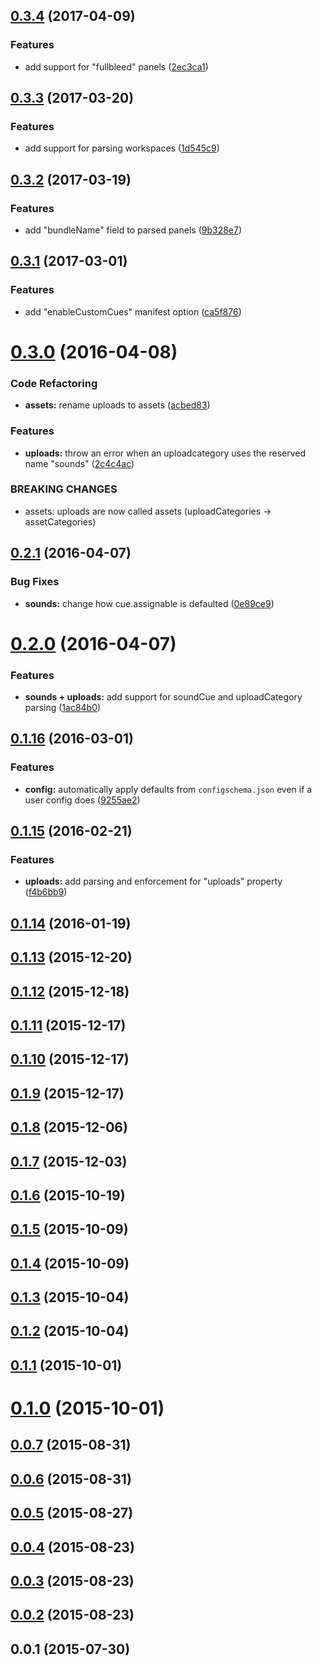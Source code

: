 <a name="0.3.4"></a>
## [0.3.4](https://github.com/nodecg/nodecg-bundle-parser/compare/v0.3.3...v0.3.4) (2017-04-09)


### Features

* add support for "fullbleed" panels ([2ec3ca1](https://github.com/nodecg/nodecg-bundle-parser/commit/2ec3ca1))



<a name="0.3.3"></a>
## [0.3.3](https://github.com/nodecg/nodecg-bundle-parser/compare/v0.3.2...v0.3.3) (2017-03-20)


### Features

* add support for parsing workspaces ([1d545c9](https://github.com/nodecg/nodecg-bundle-parser/commit/1d545c9))



<a name="0.3.2"></a>
## [0.3.2](https://github.com/nodecg/nodecg-bundle-parser/compare/v0.3.1...v0.3.2) (2017-03-19)


### Features

* add "bundleName" field to parsed panels ([9b328e7](https://github.com/nodecg/nodecg-bundle-parser/commit/9b328e7))



<a name="0.3.1"></a>
## [0.3.1](https://github.com/nodecg/nodecg-bundle-parser/compare/v0.3.0...v0.3.1) (2017-03-01)


### Features

* add "enableCustomCues" manifest option ([ca5f876](https://github.com/nodecg/nodecg-bundle-parser/commit/ca5f876))



<a name="0.3.0"></a>
# [0.3.0](https://github.com/nodecg/nodecg-bundle-parser/compare/v0.2.1...v0.3.0) (2016-04-08)


### Code Refactoring

* **assets:** rename uploads to assets ([acbed83](https://github.com/nodecg/nodecg-bundle-parser/commit/acbed83))

### Features

* **uploads:** throw an error when an uploadcategory uses the reserved name "sounds" ([2c4c4ac](https://github.com/nodecg/nodecg-bundle-parser/commit/2c4c4ac))


### BREAKING CHANGES

* assets: uploads are now called assets (uploadCategories ->
assetCategories)



<a name="0.2.1"></a>
## [0.2.1](https://github.com/nodecg/nodecg-bundle-parser/compare/v0.2.0...v0.2.1) (2016-04-07)


### Bug Fixes

* **sounds:** change how cue.assignable is defaulted ([0e89ce9](https://github.com/nodecg/nodecg-bundle-parser/commit/0e89ce9))



<a name="0.2.0"></a>
# [0.2.0](https://github.com/nodecg/nodecg-bundle-parser/compare/v0.1.16...v0.2.0) (2016-04-07)


### Features

* **sounds + uploads:** add support for soundCue and uploadCategory parsing ([1ac84b0](https://github.com/nodecg/nodecg-bundle-parser/commit/1ac84b0))



<a name="0.1.16"></a>
## [0.1.16](https://github.com/nodecg/nodecg-bundle-parser/compare/v0.1.15...v0.1.16) (2016-03-01)


### Features

* **config:** automatically apply defaults from `configschema.json` even if a user config does ([9255ae2](https://github.com/nodecg/nodecg-bundle-parser/commit/9255ae2))



<a name="0.1.15"></a>
## [0.1.15](https://github.com/nodecg/nodecg-bundle-parser/compare/v0.1.14...v0.1.15) (2016-02-21)


### Features

* **uploads:** add parsing and enforcement for "uploads" property ([f4b6bb9](https://github.com/nodecg/nodecg-bundle-parser/commit/f4b6bb9))



<a name="0.1.14"></a>
## [0.1.14](https://github.com/nodecg/nodecg-bundle-parser/compare/v0.1.13...v0.1.14) (2016-01-19)




<a name="0.1.13"></a>
## [0.1.13](https://github.com/nodecg/nodecg-bundle-parser/compare/v0.1.12...v0.1.13) (2015-12-20)




<a name="0.1.12"></a>
## [0.1.12](https://github.com/nodecg/nodecg-bundle-parser/compare/v0.1.11...v0.1.12) (2015-12-18)




<a name="0.1.11"></a>
## [0.1.11](https://github.com/nodecg/nodecg-bundle-parser/compare/v0.1.10...v0.1.11) (2015-12-17)




<a name="0.1.10"></a>
## [0.1.10](https://github.com/nodecg/nodecg-bundle-parser/compare/v0.1.9...v0.1.10) (2015-12-17)




<a name="0.1.9"></a>
## [0.1.9](https://github.com/nodecg/nodecg-bundle-parser/compare/v0.1.8...v0.1.9) (2015-12-17)




<a name="0.1.8"></a>
## [0.1.8](https://github.com/nodecg/nodecg-bundle-parser/compare/v0.1.7...v0.1.8) (2015-12-06)




<a name="0.1.7"></a>
## [0.1.7](https://github.com/nodecg/nodecg-bundle-parser/compare/v0.1.6...v0.1.7) (2015-12-03)




<a name="0.1.6"></a>
## [0.1.6](https://github.com/nodecg/nodecg-bundle-parser/compare/v0.1.5...v0.1.6) (2015-10-19)




<a name="0.1.5"></a>
## [0.1.5](https://github.com/nodecg/nodecg-bundle-parser/compare/v0.1.4...v0.1.5) (2015-10-09)




<a name="0.1.4"></a>
## [0.1.4](https://github.com/nodecg/nodecg-bundle-parser/compare/v0.1.3...v0.1.4) (2015-10-09)




<a name="0.1.3"></a>
## [0.1.3](https://github.com/nodecg/nodecg-bundle-parser/compare/v0.1.2...v0.1.3) (2015-10-04)




<a name="0.1.2"></a>
## [0.1.2](https://github.com/nodecg/nodecg-bundle-parser/compare/v0.1.1...v0.1.2) (2015-10-04)




<a name="0.1.1"></a>
## [0.1.1](https://github.com/nodecg/nodecg-bundle-parser/compare/v0.1.0...v0.1.1) (2015-10-01)




<a name="0.1.0"></a>
# [0.1.0](https://github.com/nodecg/nodecg-bundle-parser/compare/v0.0.7...v0.1.0) (2015-10-01)




<a name="0.0.7"></a>
## [0.0.7](https://github.com/nodecg/nodecg-bundle-parser/compare/v0.0.6...v0.0.7) (2015-08-31)




<a name="0.0.6"></a>
## [0.0.6](https://github.com/nodecg/nodecg-bundle-parser/compare/v0.0.5...v0.0.6) (2015-08-31)




<a name="0.0.5"></a>
## [0.0.5](https://github.com/nodecg/nodecg-bundle-parser/compare/v0.0.4...v0.0.5) (2015-08-27)




<a name="0.0.4"></a>
## [0.0.4](https://github.com/nodecg/nodecg-bundle-parser/compare/v0.0.3...v0.0.4) (2015-08-23)




<a name="0.0.3"></a>
## [0.0.3](https://github.com/nodecg/nodecg-bundle-parser/compare/v0.0.2...v0.0.3) (2015-08-23)




<a name="0.0.2"></a>
## [0.0.2](https://github.com/nodecg/nodecg-bundle-parser/compare/v0.0.1...v0.0.2) (2015-08-23)




<a name="0.0.1"></a>
## 0.0.1 (2015-07-30)




